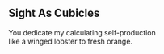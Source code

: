 Sight As Cubicles
-----------------
You dedicate my calculating self-production  
like a winged lobster to fresh orange.  
